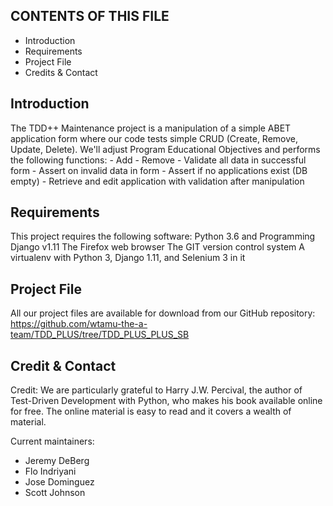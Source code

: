 CONTENTS OF THIS FILE
----------------------
* Introduction
* Requirements
* Project File
* Credits & Contact



Introduction
-----------------
The TDD++ Maintenance project is a manipulation of a simple ABET application form where our code tests simple CRUD (Create, Remove, Update, Delete). We'll adjust Program Educational Objectives and performs the following functions:
    - Add
    - Remove
    - Validate all data in successful form
    - Assert on invalid data in form
    - Assert if no applications exist (DB empty)
    - Retrieve and edit application with validation after manipulation
	
Requirements
-----------------
This project requires the following software:
Python 3.6 and Programming
Django v1.11
The Firefox web browser
The GIT version control system
A virtualenv with Python 3, Django 1.11, and Selenium 3 in it


Project File
----------------
All our project files are available for download from our GitHub repository:
https://github.com/wtamu-the-a-team/TDD_PLUS/tree/TDD_PLUS_PLUS_SB



Credit & Contact
-------------------
Credit:
We are particularly grateful to Harry J.W. Percival, the author of Test-Driven Development with Python, who makes his book available online for free. The online material is easy to read and it covers a wealth of material.

Current maintainers:
* Jeremy DeBerg
* Flo Indriyani
* Jose Dominguez
* Scott Johnson 
